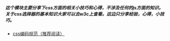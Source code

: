 ##### 这个模块主要分享下css方面的相关小技巧和心得，不涉及任何的js方面的知识。关于css选择器的基本知识大家可以去w3c上查看。这边只分享经验，心得，小技巧。

- [css编码规范（推荐阅读）](https://github.com/joker-danta/blog/tree/master/B/step1)
